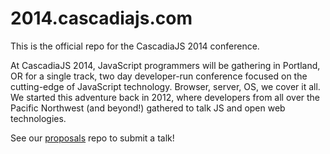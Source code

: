 2014.cascadiajs.com 
===================

This is the official repo for the CascadiaJS 2014 conference.

At CascadiaJS 2014, JavaScript programmers will be gathering in Portland, OR for a single track, two day developer-run conference focused on the cutting-edge of JavaScript technology. Browser, server, OS, we cover it all. We started this adventure back in 2012, where developers from all over the Pacific Northwest (and beyond!) gathered to talk JS and open web technologies.  

See our [proposals](https://github.com/cascadiajs/2014.cascadiajs.com/tree/master/proposals) repo to submit a talk!
